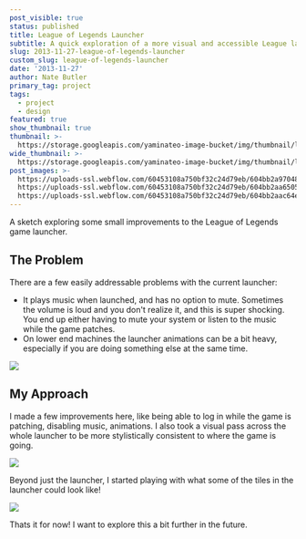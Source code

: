 ```yaml
---
post_visible: true
status: published
title: League of Legends Launcher
subtitle: A quick exploration of a more visual and accessible League launcher.
slug: 2013-11-27-league-of-legends-launcher
custom_slug: league-of-legends-launcher
date: '2013-11-27'
author: Nate Butler
primary_tag: project
tags:
  - project
  - design
featured: true
show_thumbnail: true
thumbnail: >-
  https://storage.googleapis.com/yaminateo-image-bucket/img/thumbnail/lol-launcher-1x1.jpg
wide_thumbnail: >-
  https://storage.googleapis.com/yaminateo-image-bucket/img/thumbnail/lol-launcher-2x1.jpg
post_images: >-
  https://uploads-ssl.webflow.com/60453108a750bf32c24d79eb/604bb2a9704862b3b7e3e5c8_client-launcher-dribbble-preview.png;
  https://uploads-ssl.webflow.com/60453108a750bf32c24d79eb/604bb2aa65053b8df597914e_client-launcher-real-pixels.png;
  https://uploads-ssl.webflow.com/60453108a750bf32c24d79eb/604bb2aac64ea24338ffa728_real-pixels.jpg
---
```

A sketch exploring some small improvements to the League of Legends game launcher.

## The Problem

There are a few easily addressable problems with the current launcher:
- It plays music when launched, and has no option to mute. Sometimes the volume is loud and you don't realize it, and this is super shocking. You end up either having to mute your system or listen to the music while the game patches. 
- On lower end machines the launcher animations can be a bit heavy, especially if you are doing something else at the same time.

![](https://storage.googleapis.com/yaminateo-image-bucket/img/attachments/lol-launcher/old-launcher.jpg)

## My Approach

I made a few improvements here, like being able to log in while the game is patching, disabling music, animations. I also took a visual pass across the whole launcher to be more stylistically consistent to where the game is going.

![](https://storage.googleapis.com/yaminateo-image-bucket/img/attachments/lol-launcher/604bb2aac64ea24338ffa728_real-pixels.jpg)

Beyond just the launcher, I started playing with what some of the tiles in the launcher could look like!

![](https://storage.googleapis.com/yaminateo-image-bucket/img/attachments/lol-launcher/604bb2aa65053b8df597914e_client-launcher-real-pixels-p-1080.png)

Thats it for now! I want to explore this a bit further in the future.